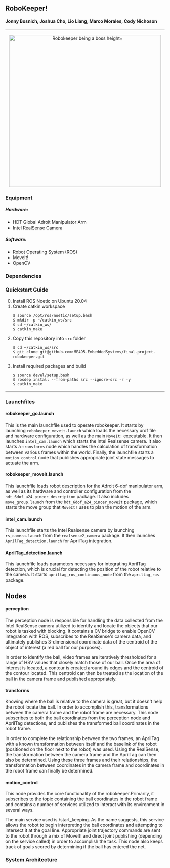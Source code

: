 ## RoboKeeper!
#### Jonny Bosnich, Joshua Cho, Lio Liang, Marco Morales, Cody Nichoson 
****
<p align="center">
<img src="https://user-images.githubusercontent.com/62906322/144802674-e79eaead-e5f2-4155-9ca0-5d0346366a89.gif" alt="Robokeeper being a boss height="270" width="480" />

 </p>

### Equipment
##### Hardware:
- HDT Global Adroit Manipulator Arm
- Intel RealSense Camera
##### Software:
- Robot Operating System (ROS)
- MoveIt!
- OpenCV

### Dependencies

### Quickstart Guide
0. Install ROS Noetic on Ubuntu 20.04
1. Create catkin workspace
    ```
    $ source /opt/ros/noetic/setup.bash
    $ mkdir -p ~/catkin_ws/src
    $ cd ~/catkin_ws/
    $ catkin_make
    ```
2. Copy this repository into `src` folder
    ```
    $ cd ~/catkin_ws/src
    $ git clone git@github.com:ME495-EmbeddedSystems/final-project-robokeeper.git
    ```
3. Install required packages and build
    ```
    $ source devel/setup.bash
    $ rosdep install --from-paths src --ignore-src -r -y
    $ catkin_make
    ```
****
### Launchfiles
#### robokeeper_go.launch
This is the main launchfile used to operate robokeeper. It starts by launching `robokeeper_moveit.launch` which loads the necessary urdf file and hardware configuration, as well as the main `MoveIt!` executable. It then launches `intel_cam.launch` which starts the Intel Realsense camera. It also starts a `transforms` node which handles the calculation of transformation between various frames within the world. Finally, the launchfile starts a `motion_control` node that publishes appropriate joint state messages to actuate the arm. 

#### robokeeper_moveit.launch
This launchfile loads robot description for the Adroit 6-dof manipulator arm, as well as its hardware and controller configuration from the `hdt_6dof_a24_pincer_description` package. It also includes `move_group.launch` from the `hdt_6dof_a24_pincer_moveit` package, which starts the move group that `MoveIt!` uses to plan the motion of the arm.

#### intel_cam.launch
This launchfile starts the Intel Realsense camera by launching `rs_camera.launch` from the `realsense2_camera` package. It then launches `AprilTag_detection.launch` for AprilTag integration.

#### AprilTag_detection.launch
This launchfile loads parameters necessary for integrating AprilTag detection, which is crucial for detecting the position of the robot relative to the camera. It starts `apriltag_ros_continuous_node` from the `apriltag_ros` package.

## Nodes
#### perception
The perception node is responsible for handling the data collected from the Intel RealSense camera utilized to identify and locate the objects that our robot is tasked with blocking. It contains a CV bridge to enable OpenCV integration with ROS, subscribes to the RealSense's camera data, and ultimately publishes 3-dimensional coordinate data of the centroid of the object of interest (a red ball for our purposes).

In order to identify the ball, video frames are iteratively thresholded for a range of HSV values that closely match those of our ball. Once the area of interest is located, a contour is created around its edges and the centroid of the contour located. This centroid can then be treated as the location of the ball in the camera frame and published appropriately.

#### transforms
Knowing where the ball is relative to the camera is great, but it doesn't help the robot locate the ball. In order to accomplish this, transformations between the camera frame and the robot frame are necessary. This node subscribes to both the ball coordinates from the perception node and AprilTag detections, and publishes the transformed ball coordinates in the robot frame.

In order to complete the relationship between the two frames, an AprilTag with a known transformation between itself and the baselink of the robot (positioned on the floor next to the robot) was used. Using the RealSense, the transformation between the camera frame and the AprilTag can then also be determined. Using these three frames and their relationships, the transformation between coordinates in the camera frame and coordinates in the robot frame can finally be determined.

#### motion_control
This node provides the core functionality of the robokeeper.Primarily, it subscribes to the topic containing the ball coordinates in the robot frame and contains a number of services utilized to interact with its environment in several ways.

The main service used is /start_keeping. As the name suggests, this service allows the robot to begin interpreting the ball coordinates and attempting to intersect it at the goal line. Appropriate joint trajectory commands are sent to the robot through a mix of MoveIt! and direct joint publishing (depending on the service called) in order to accomplish the task. This node also keeps track of goals scored by determining if the ball has entered the net.

### System Architecture

